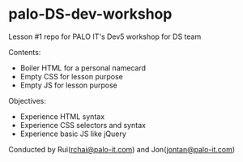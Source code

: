 # palo-DS-dev-workshop

Lesson #1 repo for PALO IT's Dev5 workshop for DS team

Contents:
- Boiler HTML for a personal namecard
- Empty CSS for lesson purpose
- Empty JS for lesson purpose

Objectives:
- Experience HTML syntax
- Experience CSS selectors and syntax
- Experience basic JS like jQuery

Conducted by Rui(rchai@palo-it.com) and Jon(jontan@palo-it.com)
